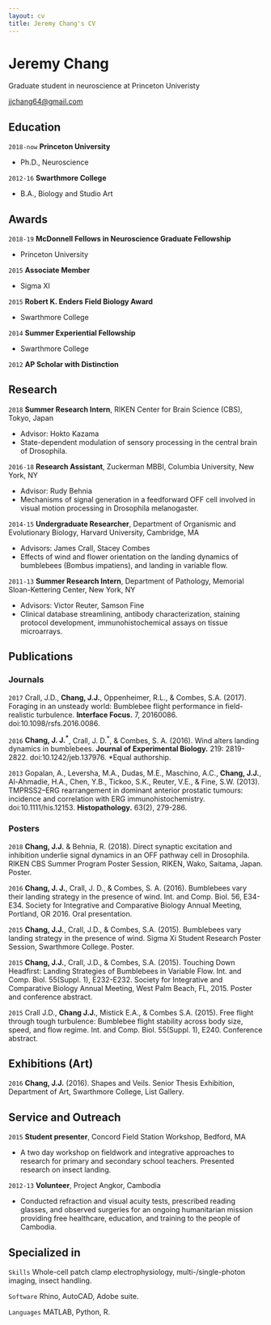 ```yaml
---
layout: cv
title: Jeremy Chang's CV
---
```


# Jeremy Chang

Graduate student in neuroscience at Princeton Univeristy

[jjchang64@gmail.com](mailto:jjchang64@gmail.com)

## Education

`2018-now`
__Princeton University__
- Ph.D., Neuroscience

`2012-16`
__Swarthmore College__
- B.A., Biology and Studio Art


## Awards

`2018-19`
__McDonnell Fellows in Neuroscience Graduate Fellowship__
- Princeton University

`2015`
__Associate Member__
- Sigma XI

`2015`
__Robert K. Enders Field Biology Award__
- Swarthmore College

`2014`
__Summer Experiential Fellowship__
- Swarthmore College

`2012`
__AP Scholar with Distinction__


## Research

`2018`
__Summer Research Intern__, RIKEN Center for Brain Science (CBS), Tokyo, Japan
- Advisor: Hokto Kazama
 - State-dependent modulation of sensory processing in the central brain of Drosophila.

`2016-18`
__Research Assistant__, Zuckerman MBBI, Columbia University, New York, NY
- Advisor: Rudy Behnia
 - Mechanisms of signal generation in a feedforward OFF cell involved in visual motion processing in Drosophila melanogaster.

`2014-15`
__Undergraduate Researcher__, Department of Organismic and Evolutionary Biology, Harvard University, Cambridge, MA
- Advisors: James Crall, Stacey Combes
 - Effects of wind and flower orientation on the landing dynamics of bumblebees (Bombus impatiens), and landing in variable flow.

`2011-13`
__Summer Research Intern__, Department of Pathology, Memorial Sloan-Kettering Center, New York, NY
- Advisors: Victor Reuter, Samson Fine
 - Clinical database streamlining, antibody characterization, staining protocol development, immunohistochemical assays on tissue microarrays.


## Publications

<!---A list is also available [online](https://scholar.google.com/citations?user=nMrhcyUAAAAJ&hl=en)--->

### Journals

`2017`
Crall, J.D., __Chang, J.J.__, Oppenheimer, R.L., & Combes, S.A. (2017). Foraging in an unsteady world: Bumblebee flight performance in field-realistic turbulence. __Interface Focus.__ 7, 20160086. doi:10.1098/rsfs.2016.0086. 

`2016`
__Chang, J. J.<sup>*</sup>__, Crall, J. D.<sup>*</sup>, & Combes, S. A. (2016). Wind alters landing dynamics in bumblebees. __Journal of Experimental Biology.__ 219: 2819-2822. doi:10.1242/jeb.137976. *Equal authorship.

`2013`
Gopalan, A., Leversha, M.A., Dudas, M.E., Maschino, A.C., __Chang, J.J.__, Al-Ahmadie, H.A., Chen, Y.B., Tickoo, S.K., Reuter, V.E., & Fine, S.W. (2013). TMPRSS2–ERG rearrangement in dominant anterior prostatic tumours: incidence and correlation with ERG immunohistochemistry. doi:10.1111/his.12153. __Histopathology.__ 63(2), 279-286.

### Posters

`2018`
__Chang, J.J.__ & Behnia, R. (2018). Direct synaptic excitation and inhibition underlie signal dynamics in an OFF pathway cell in Drosophila. RIKEN CBS Summer Program Poster Session, RIKEN, Wako, Saitama, Japan. Poster.

`2016`
__Chang, J. J.__, Crall, J. D., & Combes, S. A. (2016). Bumblebees vary their landing strategy in the presence of wind. Int. and Comp. Biol. 56, E34-E34. Society for Integrative and Comparative Biology Annual Meeting, Portland, OR 2016. Oral presentation.

`2015`
__Chang, J.J.__, Crall, J.D., & Combes, S.A. (2015). Bumblebees vary landing strategy in the presence of wind. Sigma Xi Student Research Poster Session, Swarthmore College. Poster.

`2015`
__Chang, J.J.__, Crall, J.D., & Combes, S.A. (2015). Touching Down Headfirst: Landing Strategies of Bumblebees in Variable Flow. Int. and Comp. Biol. 55(Suppl. 1), E232-E232. Society for Integrative and Comparative Biology Annual Meeting, West Palm Beach, FL, 2015. Poster and conference abstract.

`2015`
Crall J.D., __Chang J.J.__, Mistick E.A., & Combes S.A. (2015). Free flight through tough turbulence: Bumblebee flight stability across body size, speed, and flow regime. Int. and Comp. Biol. 55(Suppl. 1), E240. Conference abstract.


## Exhibitions (Art)

`2016`
__Chang, J.J.__ (2016). Shapes and Veils. Senior Thesis Exhibition, Department of Art, Swarthmore College, List Gallery.

## Service and Outreach

`2015`
__Student presenter__, Concord Field Station Workshop, Bedford, MA
- A two day workshop on fieldwork and integrative approaches to research for primary and secondary school teachers. Presented research on insect landing.

`2012-13`
__Volunteer__, Project Angkor, Cambodia
- Conducted refraction and visual acuity tests, prescribed reading glasses, and observed surgeries for an ongoing humanitarian mission providing free healthcare, education, and training to the people of Cambodia. 

## Specialized in

`Skills`
Whole-cell patch clamp electrophysiology, multi-/single-photon imaging, insect handling.

`Software`
Rhino, AutoCAD, Adobe suite.

`Languages`
MATLAB, Python, R.


<!--- ### Footer
Last updated: February 2019 --->

